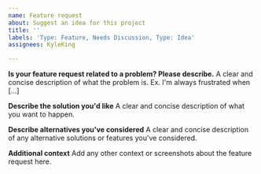 ```yaml
---
name: Feature request
about: Suggest an idea for this project
title: ''
labels: 'Type: Feature, Needs Discussion, Type: Idea'
assignees: KyleKing

---
```


**Is your feature request related to a problem? Please describe.**
A clear and concise description of what the problem is. Ex. I'm always frustrated when [...]

**Describe the solution you'd like**
A clear and concise description of what you want to happen.

**Describe alternatives you've considered**
A clear and concise description of any alternative solutions or features you've considered.

**Additional context**
Add any other context or screenshots about the feature request here.
